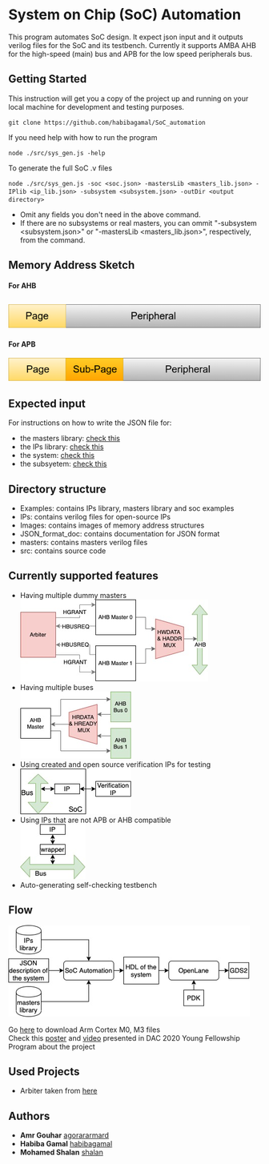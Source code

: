 # System on Chip (SoC) Automation

This program automates SoC design. It expect json input and it outputs verilog files for the SoC and its testbench. 
Currently it supports AMBA AHB for the high-speed (main) bus and APB for the low speed peripherals bus. 

## Getting Started

This instruction will get you a copy of the project up and running on your local machine for development and testing purposes.
```shell
git clone https://github.com/habibagamal/SoC_automation
```
If you need help with how to run the program
```shell
node ./src/sys_gen.js -help 
```
To generate the full SoC .v files
```shell
node ./src/sys_gen.js -soc <soc.json> -mastersLib <masters_lib.json> -IPlib <ip_lib.json> -subsystem <subsystem.json> -outDir <output directory> 
```
- Omit any fields you don't need in the above command.
- If there are no subsystems or real masters, you can ommit "-subsystem <subsystem.json>" or "-mastersLib <masters_lib.json>", respectively, from the command.

## Memory Address Sketch
#### For AHB
![](Images/AHB.png)
--------------------------
#### For APB
![](Images/APB.png)

## Expected input
For instructions on how to write the JSON file for: 
- the masters library: [check this](JSON_format_doc/masters)
- the IPs library: [check this](JSON_format_doc/IPs)
- the system: [check this](JSON_format_doc/SoC)
- the subsyetem: [check this](JSON_format_doc/subsystems)

## Directory structure
- Examples: contains IPs library, masters library and soc examples
- IPs: contains verilog files for open-source IPs
- Images: contains images of memory address structures
- JSON_format_doc: contains documentation for JSON format
- masters: contains masters verilog files
- src: contains source code

## Currently supported features
- Having multiple dummy masters<br>
![](Images/multi_masters.jpg)
- Having multiple buses<br>
![](Images/multi_buses.jpg)
- Using created and open source verification IPs for testing<br>
![](Images/IP_VIP.jpg)
- Using IPs that are not APB or AHB compatible<br>
![](Images/IP_wrapper.jpg)
- Auto-generating self-checking testbench

## Flow
![](Images/flow.jpg)


Go [here](https://developer.arm.com/) to download Arm Cortex M0, M3 files<br>
Check this [poster](https://drive.google.com/file/d/1GBd_jf6H-ud2rCmiS8y-bdfOldHAYiDl/view?usp=sharing) and [video](https://www.youtube.com/watch?v=QFSN9ta08jg) presented in DAC 2020 Young Fellowship Program about the project

## Used Projects
- Arbiter taken from [here](https://github.com/adki/gen_amba)

## Authors
* **Amr Gouhar** [agorararmard](https://github.com/agorararmard)
* **Habiba Gamal** [habibagamal](https://github.com/habibagamal)
* **Mohamed Shalan** [shalan](https://github.com/shalan)




